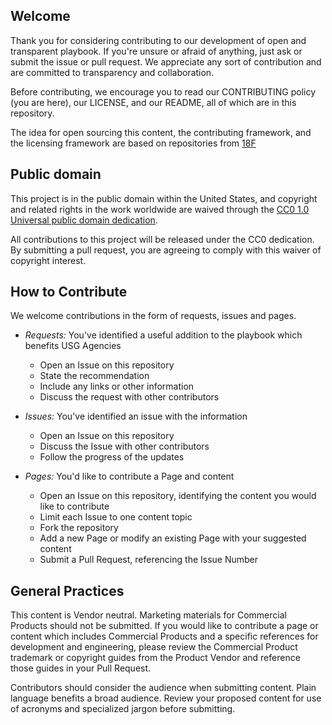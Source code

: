 ## Welcome

Thank you for considering contributing to our development of open and transparent playbook.  If you're unsure or afraid of anything, just ask or submit the issue or pull request. We appreciate any sort of contribution and are committed to transparency and collaboration.

Before contributing, we encourage you to read our CONTRIBUTING policy (you are here), our LICENSE, and our README, all of which are in this repository.

The idea for open sourcing this content, the contributing framework, and the licensing framework are based on repositories from [18F](https://github.com/18f)

## Public domain

This project is in the public domain within the United States, and
copyright and related rights in the work worldwide are waived through
the [CC0 1.0 Universal public domain dedication](https://creativecommons.org/publicdomain/zero/1.0/).

All contributions to this project will be released under the CC0
dedication. By submitting a pull request, you are agreeing to comply
with this waiver of copyright interest.

## How to Contribute
We welcome contributions in the form of requests, issues and pages.  

* _Requests:_ You've identified a useful addition to the playbook which benefits USG Agencies
  * Open an Issue on this repository
  * State the recommendation
  * Include any links or other information
  * Discuss the request with other contributors  

* _Issues:_ You've identified an issue with the information
  * Open an Issue on this repository
  * Discuss the Issue with other contributors
  * Follow the progress of the updates

* _Pages:_ You'd like to contribute a Page and content
  * Open an Issue on this repository, identifying the content you would like to contribute
  * Limit each Issue to one content topic
  * Fork the repository
  * Add a new Page or modify an existing Page with your suggested content
  * Submit a Pull Request, referencing the Issue Number

## General Practices
This content is Vendor neutral.  Marketing materials for Commercial Products should not be submitted.  If you would like to contribute a page or content which includes Commercial Products and a specific references for development and engineering, please review the Commercial Product trademark or copyright guides from the Product Vendor and reference those guides in your Pull Request.

Contributors should consider the audience when submitting content.  Plain language benefits a broad audience.  Review your proposed content for use of acronyms and specialized jargon before submitting.  

